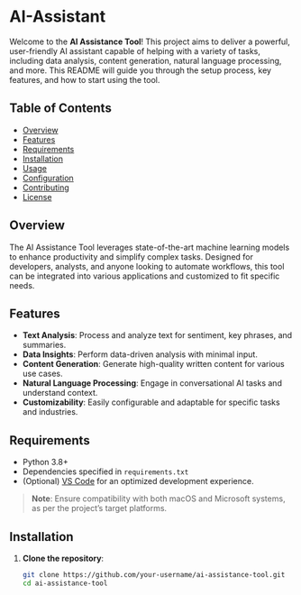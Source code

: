 # AI-Assistant

Welcome to the **AI Assistance Tool**! This project aims to deliver a powerful, user-friendly AI assistant capable of helping with a variety of tasks, including data analysis, content generation, natural language processing, and more. This README will guide you through the setup process, key features, and how to start using the tool.

## Table of Contents

- [Overview](#overview)
- [Features](#features)
- [Requirements](#requirements)
- [Installation](#installation)
- [Usage](#usage)
- [Configuration](#configuration)
- [Contributing](#contributing)
- [License](#license)

## Overview

The AI Assistance Tool leverages state-of-the-art machine learning models to enhance productivity and simplify complex tasks. Designed for developers, analysts, and anyone looking to automate workflows, this tool can be integrated into various applications and customized to fit specific needs.

## Features

- **Text Analysis**: Process and analyze text for sentiment, key phrases, and summaries.
- **Data Insights**: Perform data-driven analysis with minimal input.
- **Content Generation**: Generate high-quality written content for various use cases.
- **Natural Language Processing**: Engage in conversational AI tasks and understand context.
- **Customizability**: Easily configurable and adaptable for specific tasks and industries.
  
## Requirements

- Python 3.8+
- Dependencies specified in `requirements.txt`
- (Optional) [VS Code](https://code.visualstudio.com/) for an optimized development experience.
  
> **Note**: Ensure compatibility with both macOS and Microsoft systems, as per the project’s target platforms.

## Installation

1. **Clone the repository**:
   ```bash
   git clone https://github.com/your-username/ai-assistance-tool.git
   cd ai-assistance-tool
